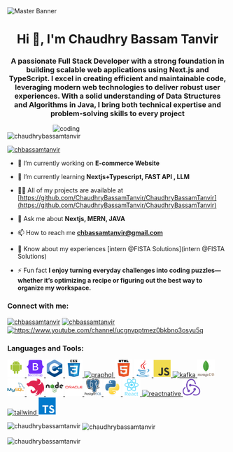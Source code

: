 <img  src="https://media.licdn.com/dms/image/v2/D4D12AQH4mcQALwgZ7Q/article-cover_image-shrink_600_2000/article-cover_image-shrink_600_2000/0/1691989932071?e=2147483647&v=beta&t=Y-I1jvjtM82DoAy9jwPDiv4ofXjTqVkIOlE_tqWlcdw" alt="Master Banner" style="width: 100%; height: 450px;" />

<h1 align="center">Hi 👋, I'm Chaudhry Bassam Tanvir</h1>
<h3 align="center">A passionate Full Stack Developer with a strong foundation in building scalable web applications using Next.js and TypeScript. I excel in creating efficient and maintainable code, leveraging modern web technologies to deliver robust user experiences. With a solid understanding of Data Structures and Algorithms in Java, I bring both technical expertise and problem-solving skills to every project</h3>

<img align="right" alt="coding" width="400" src="https://c.tenor.com/2uyENRmiUt0AAAAC/coding.gif" />

<p align="left"> <img src="https://komarev.com/ghpvc/?username=chaudhrybassamtanvir&label=Profile%20views&color=0e75b6&style=flat" alt="chaudhrybassamtanvir" /> </p>


<p align="left"> <a href="https://twitter.com/chbassamtanvir" target="blank"><img src="https://img.shields.io/twitter/follow/chbassamtanvir?logo=twitter&style=for-the-badge" alt="chbassamtanvir" /></a> </p>

- 🔭 I’m currently working on **E-commerce Website**

- 🌱 I’m currently learning **Nextjs+Typescript, FAST API , LLM**

- 👨‍💻 All of my projects are available at [https://github.com/ChaudhryBassamTanvir/ChaudhryBassamTanvir](https://github.com/ChaudhryBassamTanvir/ChaudhryBassamTanvir)

- 💬 Ask me about **Nextjs, MERN, JAVA**

- 📫 How to reach me **chbassamtanvir@gmail.com**

- 📄 Know about my experiences [intern @FISTA Solutions](intern @FISTA Solutions)

- ⚡ Fun fact **I enjoy turning everyday challenges into coding puzzles—whether it’s optimizing a recipe or figuring out the best way to organize my workspace.**

<h3 align="left">Connect with me:</h3>
<p align="left">
<a href="https://twitter.com/chbassamtanvir" target="blank"><img align="center" src="https://raw.githubusercontent.com/rahuldkjain/github-profile-readme-generator/master/src/images/icons/Social/twitter.svg" alt="chbassamtanvir" height="30" width="40" /></a>
<a href="https://instagram.com/chbassamtanvir" target="blank"><img align="center" src="https://raw.githubusercontent.com/rahuldkjain/github-profile-readme-generator/master/src/images/icons/Social/instagram.svg" alt="chbassamtanvir" height="30" width="40" /></a>
<a href="https://www.youtube.com/c/https://www.youtube.com/channel/ucgnvpptmez0bkbno3osyu5q" target="blank"><img align="center" src="https://raw.githubusercontent.com/rahuldkjain/github-profile-readme-generator/master/src/images/icons/Social/youtube.svg" alt="https://www.youtube.com/channel/ucgnvpptmez0bkbno3osyu5q" height="30" width="40" ></a>
</p>

<h3 align="left">Languages and Tools:</h3>
<p align="left"> <a href="https://developer.android.com" target="_blank" rel="noreferrer"> <img src="https://raw.githubusercontent.com/devicons/devicon/master/icons/android/android-original-wordmark.svg" alt="android" width="40" height="40"/> </a> <a href="https://getbootstrap.com" target="_blank" rel="noreferrer"> <img src="https://raw.githubusercontent.com/devicons/devicon/master/icons/bootstrap/bootstrap-plain-wordmark.svg" alt="bootstrap" width="40" height="40"/> </a> <a href="https://www.w3schools.com/cpp/" target="_blank" rel="noreferrer"> <img src="https://raw.githubusercontent.com/devicons/devicon/master/icons/cplusplus/cplusplus-original.svg" alt="cplusplus" width="40" height="40"/> </a> <a href="https://www.w3schools.com/css/" target="_blank" rel="noreferrer"> <img src="https://raw.githubusercontent.com/devicons/devicon/master/icons/css3/css3-original-wordmark.svg" alt="css3" width="40" height="40"/> </a> <a href="https://graphql.org" target="_blank" rel="noreferrer"> <img src="https://www.vectorlogo.zone/logos/graphql/graphql-icon.svg" alt="graphql" width="40" height="40"/> </a> <a href="https://www.w3.org/html/" target="_blank" rel="noreferrer"> <img src="https://raw.githubusercontent.com/devicons/devicon/master/icons/html5/html5-original-wordmark.svg" alt="html5" width="40" height="40"/> </a> <a href="https://www.java.com" target="_blank" rel="noreferrer"> <img src="https://raw.githubusercontent.com/devicons/devicon/master/icons/java/java-original.svg" alt="java" width="40" height="40"/> </a> <a href="https://developer.mozilla.org/en-US/docs/Web/JavaScript" target="_blank" rel="noreferrer"> <img src="https://raw.githubusercontent.com/devicons/devicon/master/icons/javascript/javascript-original.svg" alt="javascript" width="40" height="40"/> </a> <a href="https://kafka.apache.org/" target="_blank" rel="noreferrer"> <img src="https://www.vectorlogo.zone/logos/apache_kafka/apache_kafka-icon.svg" alt="kafka" width="40" height="40"/> </a> <a href="https://www.mongodb.com/" target="_blank" rel="noreferrer"> <img src="https://raw.githubusercontent.com/devicons/devicon/master/icons/mongodb/mongodb-original-wordmark.svg" alt="mongodb" width="40" height="40"/> </a> <a href="https://www.mysql.com/" target="_blank" rel="noreferrer"> <img src="https://raw.githubusercontent.com/devicons/devicon/master/icons/mysql/mysql-original-wordmark.svg" alt="mysql" width="40" height="40"/> </a> <a href="https://nestjs.com/" target="_blank" rel="noreferrer"> <img src="https://raw.githubusercontent.com/devicons/devicon/master/icons/nestjs/nestjs-plain.svg" alt="nestjs" width="40" height="40"/> </a> <a href="https://nodejs.org" target="_blank" rel="noreferrer"> <img src="https://raw.githubusercontent.com/devicons/devicon/master/icons/nodejs/nodejs-original-wordmark.svg" alt="nodejs" width="40" height="40"/> </a> <a href="https://www.oracle.com/" target="_blank" rel="noreferrer"> <img src="https://raw.githubusercontent.com/devicons/devicon/master/icons/oracle/oracle-original.svg" alt="oracle" width="40" height="40"/> </a> <a href="https://www.postgresql.org" target="_blank" rel="noreferrer"> <img src="https://raw.githubusercontent.com/devicons/devicon/master/icons/postgresql/postgresql-original-wordmark.svg" alt="postgresql" width="40" height="40"/> </a> <a href="https://www.python.org" target="_blank" rel="noreferrer"> <img src="https://raw.githubusercontent.com/devicons/devicon/master/icons/python/python-original.svg" alt="python" width="40" height="40"/> </a> <a href="https://reactjs.org/" target="_blank" rel="noreferrer"> <img src="https://raw.githubusercontent.com/devicons/devicon/master/icons/react/react-original-wordmark.svg" alt="react" width="40" height="40"/> </a> <a href="https://reactnative.dev/" target="_blank" rel="noreferrer"> <img src="https://reactnative.dev/img/header_logo.svg" alt="reactnative" width="40" height="40"/> </a> <a href="https://redux.js.org" target="_blank" rel="noreferrer"> <img src="https://raw.githubusercontent.com/devicons/devicon/master/icons/redux/redux-original.svg" alt="redux" width="40" height="40"/> </a> <a href="https://tailwindcss.com/" target="_blank" rel="noreferrer"> <img src="https://www.vectorlogo.zone/logos/tailwindcss/tailwindcss-icon.svg" alt="tailwind" width="40" height="40"/> </a> <a href="https://www.typescriptlang.org/" target="_blank" rel="noreferrer"> <img src="https://raw.githubusercontent.com/devicons/devicon/master/icons/typescript/typescript-original.svg" alt="typescript" width="40" height="40"/> </a> </p>

<p><img align="left" src="https://github-readme-stats.vercel.app/api/top-langs?username=chaudhrybassamtanvir&show_icons=true&locale=en&layout=compact" alt="chaudhrybassamtanvir" /></p>

<p>&nbsp;<img align="center" src="https://github-readme-stats.vercel.app/api?username=chaudhrybassamtanvir&show_icons=true&locale=en" alt="chaudhrybassamtanvir" /></p>

<p><img align="center" src="https://github-readme-streak-stats.herokuapp.com/?user=chaudhrybassamtanvir&" alt="chaudhrybassamtanvir" /></p>
